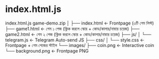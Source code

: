 # index.html.js
index.html.js
game-demo.zip
│
├── index.html        ← Frontpage (৩টি গেম লিস্ট)
├── game1.html        ← গেম ১ পেজ (ক্লিক করলে স্কোর + কোড/কালার/নাম্বার চয়েজ)
├── game2.html        ← গেম ২ পেজ (ক্লিক করলে স্কোর + কোড/কালার/নাম্বার চয়েজ)
├── js/
│    └── telegram.js  ← Telegram Auto-send JS
├── css/
│    └── style.css    ← Frontpage + গেম পেজের স্টাইল
└── images/
     ├── coin.png     ← Interactive coin
     └── background.png ← Frontpage PNG
